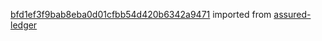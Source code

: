 [bfd1ef3f9bab8eba0d01cfbb54d420b6342a9471](https://github.com/insolar/assured-ledger/commit/bfd1ef3f9bab8eba0d01cfbb54d420b6342a9471) imported from [assured-ledger](https://github.com/insolar/assured-ledger)
